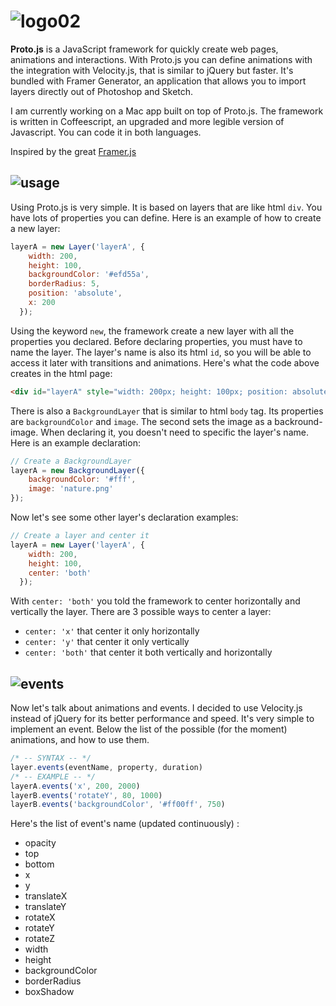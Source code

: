# ![logo02](https://cloud.githubusercontent.com/assets/1908782/6528859/352a62a0-c425-11e4-8eab-fe532ab03beb.png)

<b>Proto.js</b> is a JavaScript framework for quickly create web pages, animations and interactions. With Proto.js you can define animations with the integration with Velocity.js, that is similar to jQuery but faster. It's bundled with Framer Generator, an application that allows you to import layers directly out of Photoshop and Sketch.

I am currently working on a Mac app built on top of Proto.js. The framework is written in Coffeescript, an upgraded and more legible version of Javascript. You can code it in both languages.

Inspired by the great <a href="https://github.com/koenbok/Framer">Framer.js</a>

## ![usage](https://cloud.githubusercontent.com/assets/1908782/6525384/3c5a0230-c405-11e4-8a60-d563c9f97e4c.png)
Using Proto.js is very simple. It is based on layers that are like html <code>div</code>. You have lots of properties you can define. Here is an example of how to create a new layer:

```javascript
layerA = new Layer('layerA', {
    width: 200,
    height: 100,
    backgroundColor: '#efd55a',
    borderRadius: 5,
    position: 'absolute',
    x: 200
  });
```

Using the keyword <code>new</code>, the framework create a new layer with all the properties you declared. Before declaring properties, you must have to name the layer. The layer's name is also its html <code>id</code>, so you will be able to access it later with transitions and animations. Here's what the code above creates in the html page:

```html
<div id="layerA" style="width: 200px; height: 100px; position: absolute; left: 200px; border-radius: 5px; background-color: rgb(239, 213, 90);"></div>
```

There is also a <code>BackgroundLayer</code> that is similar to html <code>body</code> tag. Its properties are <code>backgroundColor</code> and <code>image</code>. The second sets the image as a backround-image. When declaring it, you doesn't need to specific the layer's name. Here is an example declaration:

```javascript
// Create a BackgroundLayer
layerA = new BackgroundLayer({
    backgroundColor: '#fff',
    image: 'nature.png'
});
```

Now let's see some other layer's declaration examples:

```javascript
// Create a layer and center it
layerA = new Layer('layerA', {
    width: 200,
    height: 100,
    center: 'both'
  });
```

With <code>center: 'both'</code> you told the framework to center horizontally and vertically the layer. There are 3 possible ways to center a layer:
- <code>center: 'x'</code> that center it only horizontally
- <code>center: 'y'</code> that center it only vertically
- <code>center: 'both'</code> that center it both vertically and horizontally

## ![events](https://cloud.githubusercontent.com/assets/1908782/6529069/897e4b36-c426-11e4-87d2-c3d7e03aea94.png)

Now let's talk about animations and events. I decided to use Velocity.js instead of jQuery for its better performance and speed. It's very simple to implement an event. Below the list of the possible (for the moment) animations, and how to use them.

```javascript
/* -- SYNTAX -- */
layer.events(eventName, property, duration)
/* -- EXAMPLE -- */
layerA.events('x', 200, 2000)
layerB.events('rotateY', 80, 1000)
layerB.events('backgroundColor', '#ff00ff', 750)
```

Here's the list of event's name (updated continuously) :
- opacity
- top
- bottom
- x
- y
- translateX
- translateY
- rotateX
- rotateY
- rotateZ
- width
- height
- backgroundColor
- borderRadius
- boxShadow

<!--[layers](https://cloud.githubusercontent.com/assets/1908782/6525190/d9ca43a2-c402-11e4-8a43-df73467d71a9.png)
[layers01](https://cloud.githubusercontent.com/assets/1908782/6525207/0c32e36c-c403-11e4-9616-d2dd00e290d0.png)
[layers02](https://cloud.githubusercontent.com/assets/1908782/6525215/2979f618-c403-11e4-824c-d2e2fba7fd51.png)-->




